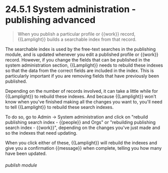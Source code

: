# 24.5.1    System administration - publishing advanced

> When you publish a particular profile or {{work}} record, {{Lamplight}} builds a searchable index from that record. 

The searchable index is used by the free-text searches in the publishing module, and is updated whenever you edit a published profile or {{work}} record. However, if you change the fields that can be published in the system administration section, {{Lamplight}} needs to rebuild these indexes so that the data from the correct fields are included in the index. This is particularly important if you are removing fields that have previously been published.

Depending on the number of records involved, it can take a little while for {{Lamplight}} to rebuild these indexes. And because {{Lamplight}} won't know when you've finished making all the changes you want to, you'll need to tell {{Lamplight}} to rebuild these search indexes.

To do so, go to Admin -> System administration and click on "rebuild publishing search index - {{people}} and Orgs" or "rebuilding publishing search index - {{work}}", depending on the changes you've just made and so the indexes that need updating.

When you click either of these, {{Lamplight}} will rebuild the indexes and give you a confirmation {{message}} when complete, telling you how many have been updated. 

###### publish module

